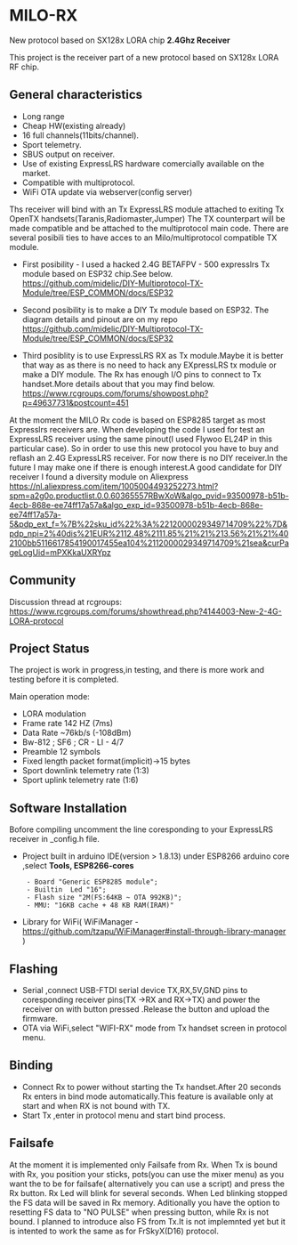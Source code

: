 # MILO-RX
New protocol based on SX128x LORA chip
**2.4Ghz Receiver**

This project is the receiver part of a new protocol  based on SX128x LORA RF chip.
## General characteristics ##
- Long range
- Cheap HW(existing already)
- 16 full channels(11bits/channel).
- Sport telemetry.
- SBUS output on receiver.
- Use of existing ExpressLRS hardware comercially available on the market.
- Compatible with multiprotocol.
- WiFi OTA update via webserver(config server)

Ths receiver will bind with an Tx ExpressLRS module attached to exiting Tx OpenTX handsets(Taranis,Radiomaster,Jumper)
The TX counterpart will be made compatible and be attached to the multiprotocol main code.
There are several posibili ties to have acces to an Milo/multiprotocol compatible TX module.

- First posibility - I used a hacked 2.4G BETAFPV - 500 expresslrs Tx module based on ESP32 chip.See below.
https://github.com/midelic/DIY-Multiprotocol-TX-Module/tree/ESP_COMMON/docs/ESP32

- Second  posibility is to make a DIY Tx module based on ESP32.
The diagram details and pinout are on my repo https://github.com/midelic/DIY-Multiprotocol-TX-Module/tree/ESP_COMMON/docs/ESP32

- Third posiblity is to use ExpressLRS RX as Tx module.Maybe it is better that way as as there is no need to hack any EXpressLRS tx module or make a DIY module.
The Rx has enough I/O pins to connect to Tx handset.More details about that you may find below.
https://www.rcgroups.com/forums/showpost.php?p=49637731&postcount=451

At the moment the MILO Rx code is based on ESP8285 target as most Expresslrs receivers are.
When developing the code I used for test an ExpressLRS receiver using the same pinout(I used Flywoo EL24P in this particular case).
So in order to use this new protocol you have to buy and reflash an 2.4G ExpressLRS receiver.
For now there is no DIY receiver.In the future I may make one if there is enough interest.A good candidate for DIY receiver I found a diversity module on Aliexpress
https://nl.aliexpress.com/item/1005004493252273.html?spm=a2g0o.productlist.0.0.60365557RBwXoW&algo_pvid=93500978-b51b-4ecb-868e-ee74ff17a57a&algo_exp_id=93500978-b51b-4ecb-868e-ee74ff17a57a-5&pdp_ext_f=%7B%22sku_id%22%3A%2212000029349714709%22%7D&pdp_npi=2%40dis%21EUR%2112.48%2111.85%21%21%213.56%21%21%402100bb5116617854190017455ea104%2112000029349714709%21sea&curPageLogUid=mPXKkaUXRYpz

## Community ##

Discussion thread at rcgroups: https://www.rcgroups.com/forums/showthread.php?4144003-New-2-4G-LORA-protocol

## Project Status ##

The project is work in progress,in testing, and there is more work and testing before it is completed.

Main operation mode:

- LORA modulation
- Frame rate 142 HZ (7ms)
- Data Rate ~76kb/s (-108dBm)
- Bw-812 ; SF6 ; CR - LI - 4/7 
- Preamble 12 symbols
- Fixed length packet format(implicit)->15 bytes
- Sport downlink telemetry rate (1:3)
- Sport uplink telemetry rate (1:6)

## Software Installation ##
Bofore compiling uncomment the line coresponding to your ExpressLRS receiver in _config.h file.
- Project built in arduino IDE(version > 1.8.13) under ESP8266 arduino core ,select **Tools, ESP8266-cores**

       - Board "Generic ESP8285 module";
       - Builtin  Led "16";
       - Flash size "2M(FS:64KB ~ OTA 992KB)";
       - MMU: "16KB cache + 48 KB RAM(IRAM)"
       
- Library for WiFi( WiFiManager - https://github.com/tzapu/WiFiManager#install-through-library-manager )

## Flashing ##
- Serial ,connect USB-FTDI serial device TX,RX,5V,GND pins to  coresponding receiver pins(TX ->RX and RX->TX) and power the receiver on with button pressed .Release the button and upload the firmware.
- OTA via WiFi,select "WIFI-RX" mode from Tx handset screen in protocol menu.

## Binding ##
- Connect Rx to power without starting the Tx handset.After 20 seconds Rx enters in bind mode automatically.This feature is available only at start and when RX is not bound with TX.
- Start Tx ,enter in protocol menu and start  bind process.

## Failsafe ##
At the moment it is implemented only Failsafe from Rx.
When Tx is bound with Rx, you position your sticks, pots(you can use the mixer menu) as you want the to be for failsafe( alternatively you can use a script) and press the Rx button. Rx Led will blink for several seconds. When Led blinking stopped the FS data will be saved in Rx memory.
Aditionally you have the option to resetting FS data to "NO PULSE" when pressing button, while Rx is not bound.
I planned to introduce also FS from Tx.It is not implemnted yet but it is intented to work the same as for FrSkyX(D16) protocol.

